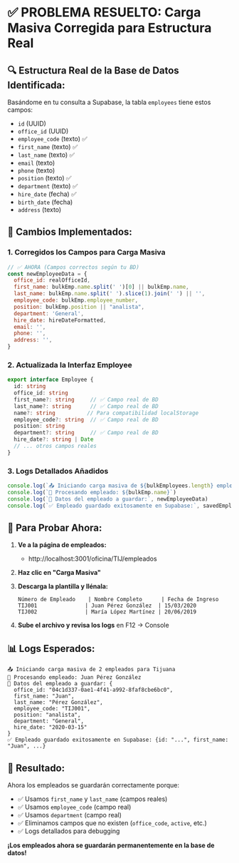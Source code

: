 # ✅ PROBLEMA RESUELTO: Carga Masiva Corregida para Estructura Real

## 🔍 **Estructura Real de la Base de Datos Identificada:**

Basándome en tu consulta a Supabase, la tabla `employees` tiene estos campos:

- `id` (UUID)
- `office_id` (UUID)  
- `employee_code` (texto) ✅
- `first_name` (texto) ✅
- `last_name` (texto) ✅
- `email` (texto)
- `phone` (texto)
- `position` (texto) ✅
- `department` (texto) ✅
- `hire_date` (fecha) ✅
- `birth_date` (fecha)
- `address` (texto)

## 🔧 **Cambios Implementados:**

### 1. **Corregidos los Campos para Carga Masiva**
```javascript
// ✅ AHORA (Campos correctos según tu BD)
const newEmployeeData = {
  office_id: realOfficeId,
  first_name: bulkEmp.name.split(' ')[0] || bulkEmp.name,
  last_name: bulkEmp.name.split(' ').slice(1).join(' ') || '',
  employee_code: bulkEmp.employee_number,
  position: bulkEmp.position || "analista",
  department: 'General',
  hire_date: hireDateFormatted,
  email: '',
  phone: '',
  address: '',
}
```

### 2. **Actualizada la Interfaz Employee**
```typescript
export interface Employee {
  id: string
  office_id: string
  first_name?: string     // ✅ Campo real de BD
  last_name?: string      // ✅ Campo real de BD
  name?: string          // Para compatibilidad localStorage
  employee_code?: string  // ✅ Campo real de BD
  position: string
  department?: string     // ✅ Campo real de BD
  hire_date?: string | Date
  // ... otros campos reales
}
```

### 3. **Logs Detallados Añadidos**
```javascript
console.log(`📤 Iniciando carga masiva de ${bulkEmployees.length} empleados`)
console.log(`👤 Procesando empleado: ${bulkEmp.name}`)
console.log(`💾 Datos del empleado a guardar:`, newEmployeeData)
console.log(`✅ Empleado guardado exitosamente en Supabase:`, savedEmployee)
```

## 🧪 **Para Probar Ahora:**

1. **Ve a la página de empleados:**
   - http://localhost:3001/oficina/TIJ/empleados

2. **Haz clic en "Carga Masiva"**

3. **Descarga la plantilla y llénala:**
   ```
   Número de Empleado    | Nombre Completo      | Fecha de Ingreso
   TIJ001               | Juan Pérez González  | 15/03/2020
   TIJ002               | María López Martínez | 20/06/2019
   ```

4. **Sube el archivo y revisa los logs** en F12 → Console

## 📊 **Logs Esperados:**

```
📤 Iniciando carga masiva de 2 empleados para Tijuana
👤 Procesando empleado: Juan Pérez González
💾 Datos del empleado a guardar: {
  office_id: "04c1d337-0ae1-4f41-a992-8faf8cbe6bc0",
  first_name: "Juan",
  last_name: "Pérez González",
  employee_code: "TIJ001",
  position: "analista",
  department: "General",
  hire_date: "2020-03-15"
}
✅ Empleado guardado exitosamente en Supabase: {id: "...", first_name: "Juan", ...}
```

## 🎯 **Resultado:**

Ahora los empleados se guardarán correctamente porque:
- ✅ Usamos `first_name` y `last_name` (campos reales)
- ✅ Usamos `employee_code` (campo real)
- ✅ Usamos `department` (campo real) 
- ✅ Eliminamos campos que no existen (`office_code`, `active`, etc.)
- ✅ Logs detallados para debugging

**¡Los empleados ahora se guardarán permanentemente en la base de datos!**